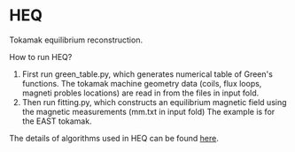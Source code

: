 
# HEQ
Tokamak equilibrium reconstruction.

How to run HEQ? 
1. First run green_table.py, which generates numerical table of Green's functions. 
The tokamak machine geometry data (coils, flux loops, magneti probles locations) are read in from the files in input fold.
2. Then run fitting.py, which constructs an equilibrium magnetic field using the magnetic measurements (mm.txt in input fold)
   The example is for the EAST tokamak.

The details of algorithms used in HEQ can be found <a href="https://youjunhu.github.io/research_notes/tokamak_equilibrium_htlatex/tokamak_equilibrium.html">here</a>. 
